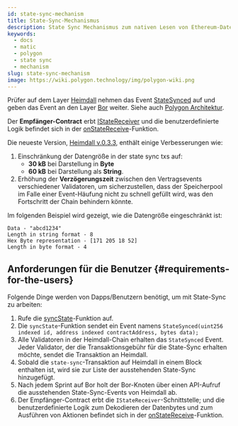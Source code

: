 ```yaml
---
id: state-sync-mechanism
title: State-Sync-Mechanismus
description: State Sync Mechanismus zum nativen Lesen von Ethereum-Daten
keywords:
  - docs
  - matic
  - polygon
  - state sync
  - mechanism
slug: state-sync-mechanism
image: https://wiki.polygon.technology/img/polygon-wiki.png
---
```


Prüfer auf dem Layer [Heimdall](/docs/maintain/glossary.md#heimdall) nehmen das Event [StateSynced](https://github.com/maticnetwork/contracts/blob/a4c26d59ca6e842af2b8d2265be1da15189e29a4/contracts/root/stateSyncer/StateSender.sol#L24) auf und geben das Event an den Layer [Bor](/docs/maintain/glossary.md#bor) weiter. Siehe auch [Polygon Architektur](/docs/pos/polygon-architecture).

Der **Empfänger-Contract** erbt [IStateReceiver](https://github.com/maticnetwork/genesis-contracts/blob/master/contracts/IStateReceiver.sol) und die benutzerdefinierte Logik befindet sich in der [onStateReceive](https://github.com/maticnetwork/genesis-contracts/blob/05556cfd91a6879a8190a6828428f50e4912ee1a/contracts/IStateReceiver.sol#L5)-Funktion.

Die neueste Version, [Heimdall v.0.3.3](https://github.com/maticnetwork/heimdall/releases/tag/v0.3.3), enthält einige Verbesserungen wie:
1. Einschränkung der Datengröße in der state sync txs auf:
    * **30 kB** bei Darstellung in **Byte**
    * **60 kB** bei Darstellung als **String**.
2. Erhöhung der **Verzögerungszeit** zwischen den Vertragsevents verschiedener Validatoren, um sicherzustellen, dass der Speicherpool im Falle einer Event-Häufung nicht zu schnell gefüllt wird, was den Fortschritt der Chain behindern könnte.

Im folgenden Beispiel wird gezeigt, wie die Datengröße eingeschränkt ist:

```
Data - "abcd1234"
Length in string format - 8
Hex Byte representation - [171 205 18 52]
Length in byte format - 4
```

## Anforderungen für die Benutzer {#requirements-for-the-users}

Folgende Dinge werden von Dapps/Benutzern benötigt, um mit State-Sync zu arbeiten:

1. Rufe die [syncState](https://github.com/maticnetwork/contracts/blob/19163ddecf91db17333859ae72dd73c91bee6191/contracts/root/stateSyncer/StateSender.sol#L33)-Funktion auf.
2. Die `syncState`-Funktion sendet ein Event namens `StateSynced(uint256 indexed id, address indexed contractAddress, bytes data);`
3. Alle Validatoren in der Heimdall-Chain erhalten das `StateSynced` Event. Jeder Validator, der die Transaktionsgebühr für die State-Sync erhalten möchte, sendet die Transaktion an Heimdall.
4. Sobald die `state-sync`-Transaktion auf Heimdall in einem Block enthalten ist, wird sie zur Liste der ausstehenden State-Sync hinzugefügt.
5. Nach jedem Sprint auf Bor holt der Bor-Knoten über einen API-Aufruf die ausstehenden State-Sync-Events von Heimdall ab.
6. Der Empfänger-Contract erbt die `IStateReceiver`-Schnittstelle; und die benutzerdefinierte Logik zum Dekodieren der Datenbytes und zum Ausführen von Aktionen befindet sich in der [onStateReceive](https://github.com/maticnetwork/genesis-contracts/blob/master/contracts/IStateReceiver.sol)-Funktion.

